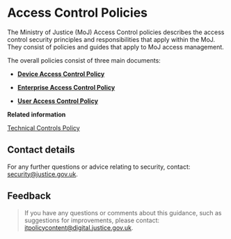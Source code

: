 # Access Control Policies

The Ministry of Justice \(MoJ\) Access Control policies describes the access control security principles and responsibilities that apply within the MoJ. They consist of policies and guides that apply to MoJ access management.

The overall policies consist of three main documents:

<a name="[device-access-control-policy](device-access-control-policy.md)"></a>

-   **[Device Access Control Policy](device-access-control-policy.md)**  

<a name="[enterprise-access-control-policy](enterprise-access-control-policy.md)"></a>

-   **[Enterprise Access Control Policy](enterprise-access-control-policy.md)**  

<a name="[user-access-control-policy](user-access-control-policy.md)"></a>

-   **[User Access Control Policy](user-access-control-policy.md)**  


**Related information**  


[Technical Controls Policy](technical-controls-policy.md)

## Contact details

For any further questions or advice relating to security, contact: [security@justice.gov.uk](mailto:security@justice.gov.uk).

## Feedback

> If you have any questions or comments about this guidance, such as suggestions for improvements, please contact: [itpolicycontent@digital.justice.gov.uk](mailto:itpolicycontent@digital.justice.gov.uk).

